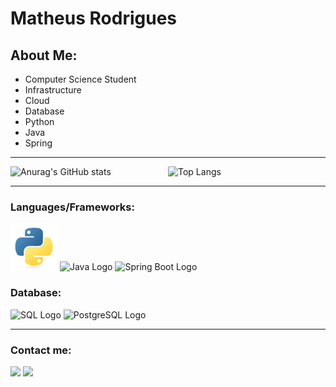 # Matheus Rodrigues

## About Me:
- Computer Science Student 
- Infrastructure 
- Cloud 
- Database
- Python 
- Java
- Spring

---
<div style="display: flex;">
  <img src="https://github-readme-stats.vercel.app/api?username=Matheus-Rodrigues1&show_icons=true&theme=dracula" alt="Anurag's GitHub stats" width="430">
  <img src="https://github-readme-stats.vercel.app/api/top-langs/?username=Matheus-Rodrigues1&theme=dracula" alt="Top Langs" width="430">
</div>

---
### Languages/Frameworks:
<p align="left">
  <img src="https://raw.githubusercontent.com/devicons/devicon/master/icons/python/python-original.svg" width="75" height="75" alt="Python Logo">
  <img src="https://w7.pngwing.com/pngs/34/978/png-transparent-java-object-oriented-jvm-java-logo-applications-web-services-3d-icon.png" width="75" height="75" alt="Java Logo">
  <img src="https://upload.wikimedia.org/wikipedia/commons/4/44/Spring_Framework_Logo_2018.svg" width="75" height="75" alt="Spring Boot Logo">
</p>

### Database:
<p align="left">
  <img src="https://upload.wikimedia.org/wikipedia/commons/8/87/Sql_data_base_with_logo.png" width="120" height="50" alt="SQL Logo">
  <img src="https://www.stickersdevs.com.br/wp-content/uploads/2022/01/postgresql-adesivo-sticker.png" width="65" height="50" alt="PostgreSQL Logo">
</p>

---
### Contact me:

[<img src="https://img.icons8.com/fluency/48/000000/gmail-new.png"/>](mailto:santosmatheusimd@gmail.com)
[<img src="https://img.icons8.com/color/48/000000/linkedin.png"/>](https://www.linkedin.com/in/matheus-rodrigues-915300226/)

